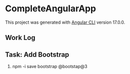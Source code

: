 # CompleteAngularApp

This project was generated with [Angular CLI](https://github.com/angular/angular-cli) version 17.0.0.

## Work Log

## Task: Add Bootstrap

1. npm -i save bootstrap @bootstap@3
